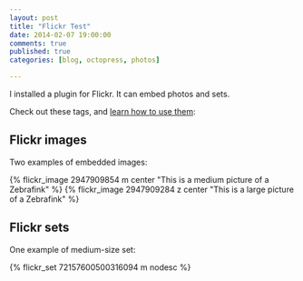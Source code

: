 ```yaml
---
layout: post
title: "Flickr Test"
date: 2014-02-07 19:00:00
comments: true
published: true
categories: [blog, octopress, photos]

---
```


I installed a plugin for Flickr. It can embed photos and sets.

Check out these tags, and [learn how to use
them](https://github.com/neilk/octopress-flickr#how-to-use-the-tags):

<!-- more -->
## Flickr images

Two examples of embedded images:

{% flickr_image 2947909854 m center "This is a medium picture of a Zebrafink" %}
{% flickr_image 2947909284 z center "This is a large picture of a Zebrafink" %}

## Flickr sets

One example of medium-size set:

{% flickr_set 72157600500316094 m nodesc %}

